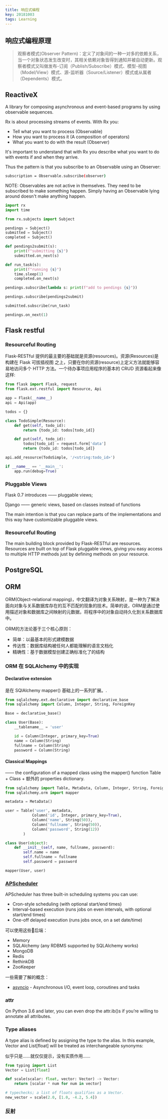```yaml
---
title: 响应式编程
key: 20181003
tags: Learning
---
```


## 响应式编程原理
> 观察者模式(Observer Pattern)：定义了对象间的一种一对多的依赖关系，当一个对象状态发生改变时，其相关依赖对象皆得到通知并被自动更新。观察者模式又叫做发布-订阅（Publish/Subscribe）模式、模型-视图（Model/View）模式、源-监听器（Source/Listener）模式或从属者（Dependents）模式。



## ReactiveX

A library for composing asynchronous and event-based programs by using observable sequences.

Rx is about processing streams of events. With Rx you:

* Tell what you want to process (Observable)
* How you want to process it (A composition of operators)
* What you want to do with the result (Observer)

It's important to understand that with Rx you describe what you want to do with events if and when they arrive. 

Thus the pattern is that you subscribe to an Observable using an Observer:

```bash
subscription = Observable.subscribe(observer)
```

NOTE: Observables are not active in themselves. They need to be subscribed to make something happen. Simply having an Observable lying around doesn't make anything happen.

```python
import rx
import time

from rx.subjects import Subject

pendings = Subject()
submitted = Subject()
completed = Subject()

def pendings2submit(s):
    print(f"submitting {s}")
    submitted.on_next(s)

def run_task(s):
    print(f"running {s}")
    time.sleep(1)
    completed.on_next(s)

pendings.subscribe(lambda s: print(f"add to pendings {s}"))

pendings.subscribe(pendings2submit)

submitted.subscribe(run_task)

pendings.on_next(1)
```

## Flask restful

### Resourceful Routing

Flask-RESTful 提供的最主要的基础就是资源(resources)。资源(Resources)是构建在 Flask 可拔插视图 之上，只要在你的资源(resource)上定义方法就能够容易地访问多个 HTTP 方法。一个待办事项应用程序的基本的 CRUD 资源看起来像这样:

```python
from flask import Flask, request
from flask.ext.restful import Resource, Api

app = Flask(__name__)
api = Api(app)

todos = {}

class TodoSimple(Resource):
    def get(self, todo_id):
        return {todo_id: todos[todo_id]}

    def put(self, todo_id):
        todos[todo_id] = request.form['data']
        return {todo_id: todos[todo_id]}

api.add_resource(TodoSimple, '/<string:todo_id>')

if __name__ == '__main__':
    app.run(debug=True)
```

### Pluggable Views
Flask 0.7 introduces —— pluggable views; 

Django —— generic views, based on classes instead of functions

The main intention is that you can replace parts of the implementations and this way have customizable pluggable views.

### Resourceful Routing
The main building block provided by Flask-RESTful are resources. Resources are built on top of Flask pluggable views, giving you easy access to multiple HTTP methods just by defining methods on your resource.

## PostgreSQL


## ORM
ORM(Object-relational mapping)，中文翻译为对象关系映射，是一种为了解决面向对象与关系数据库存在的互不匹配的现象的技术。简单的说，ORM是通过使用描述对象和数据库之间映射的元数据，将程序中的对象自动持久化到关系数据库中。

ORM的方法论基于三个核心原则：

* 简单：以最基本的形式建模数据
* 传达性：数据库结构被任何人都能理解的语言文档化
* 精确性：基于数据模型创建正确标准化了的结构

### ORM 在 SQLAlchemy 中的实现

#### Declarative extension
  是在 SQlAlchemy mapper() 基础上的一系列扩展。.

```python
from sqlalchemy.ext.declarative import declarative_base
from sqlalchemy import Column, Integer, String, ForeignKey

Base = declarative_base()

class User(Base):
    __tablename__ = 'user'

    id = Column(Integer, primary_key=True)
    name = Column(String)
    fullname = Column(String)
    password = Column(String)
```

#### Classical Mappings
——  the configuration of a mapped class using the mapper() function
Table + Class + 额外的 properties dictionary.

```python
from sqlalchemy import Table, MetaData, Column, Integer, String, ForeignKey
from sqlalchemy.orm import mapper

metadata = MetaData()

user = Table('user', metadata,
            Column('id', Integer, primary_key=True),
            Column('name', String(50)),
            Column('fullname', String(50)),
            Column('password', String(12))
        )

class User(object):
    def __init__(self, name, fullname, password):
        self.name = name
        self.fullname = fullname
        self.password = password

mapper(User, user)
```

### [APScheduler](https://apscheduler.readthedocs.io/en/latest/)

APScheduler has three built-in scheduling systems you can use:

* Cron-style scheduling (with optional start/end times)
* Interval-based execution (runs jobs on even intervals, with optional start/end times)
* One-off delayed execution (runs jobs once, on a set date/time)

可以使用这些后端：
* Memory
* SQLAlchemy (any RDBMS supported by SQLAlchemy works)
* MongoDB
* Redis
* RethinkDB
* ZooKeeper

一些需要了解的概念：
* [asyncio](https://docs.python.org/3.4/library/asyncio.html) - Asynchronous I/O, event loop, coroutines and tasks

### attr

On Python 3.6 and later, you can even drop the attr.ib()s if you’re willing to annotate all attributes. 

### Type aliases

A type alias is defined by assigning the type to the alias. In this example, Vector and List[float] will be treated as interchangeable synonyms:

似乎只是……就仅仅提示，没有实质作用……

```python
from typing import List
Vector = List[float]

def scale(scalar: float, vector: Vector) -> Vector:
    return [scalar * num for num in vector]

# typechecks; a list of floats qualifies as a Vector.
new_vector = scale(2.0, [1.0, -4.2, 5.4])
```


### 反射
